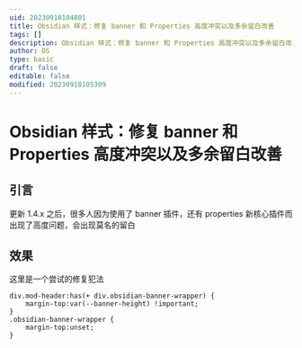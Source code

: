 ```yaml
---
uid: 20230918104801
title: Obsidian 样式：修复 banner 和 Properties 高度冲突以及多余留白改善
tags: []
description: Obsidian 样式：修复 banner 和 Properties 高度冲突以及多余留白改善
author: OS
type: basic
draft: false
editable: false
modified: 20230918105309
---
```


# Obsidian 样式：修复 banner 和 Properties 高度冲突以及多余留白改善

## 引言

更新 1.4.x 之后，很多人因为使用了 banner 插件，还有 properties 新核心插件而出现了高度问题，会出现莫名的留白

## 效果

这里是一个尝试的修复犯法

```
div.mod-header:has(+ div.obsidian-banner-wrapper) {
	margin-top:var(--banner-height) !important;
}
.obsidian-banner-wrapper {
	margin-top:unset;
}
```